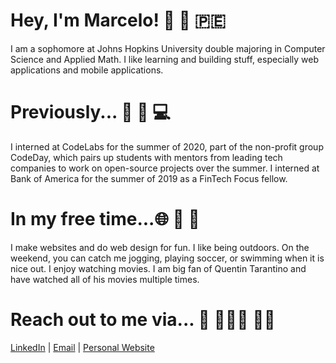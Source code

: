 # Hey, I'm Marcelo! 👋 🙋 🇵🇪

I am a sophomore at Johns Hopkins University double majoring in Computer Science and Applied Math. I like learning and building stuff, especially web applications and mobile applications.

# Previously... 💼 🏡 💻
I interned at CodeLabs for the summer of 2020, part of the non-profit group CodeDay, which pairs up students with mentors from leading tech companies to work on open-source projects over the summer.
I interned at Bank of America for the summer of 2019 as a FinTech Focus fellow.


# In my free time...🌐 🌳  🎥
I make websites and do web design for fun.
I like being outdoors. On the weekend, you can catch me jogging, playing soccer, or swimming when it is nice out.
I enjoy watching movies. I am big fan of Quentin Tarantino and have watched all of his movies multiple times.

# Reach out to me via... 🤝 🧑🏻‍🦱 👍🏼 
[LinkedIn](https://www.linkedin.com/in/marcelomoraless/) | [Email](mailto:lmoral10@jhu.edu) | [Personal Website](https://marcelo-morales.github.io/)



